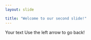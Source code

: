 ```yaml
---
layout: slide

title: "Welcome to our second slide!"
---
```

Your text
Use the left arrow to go back!
